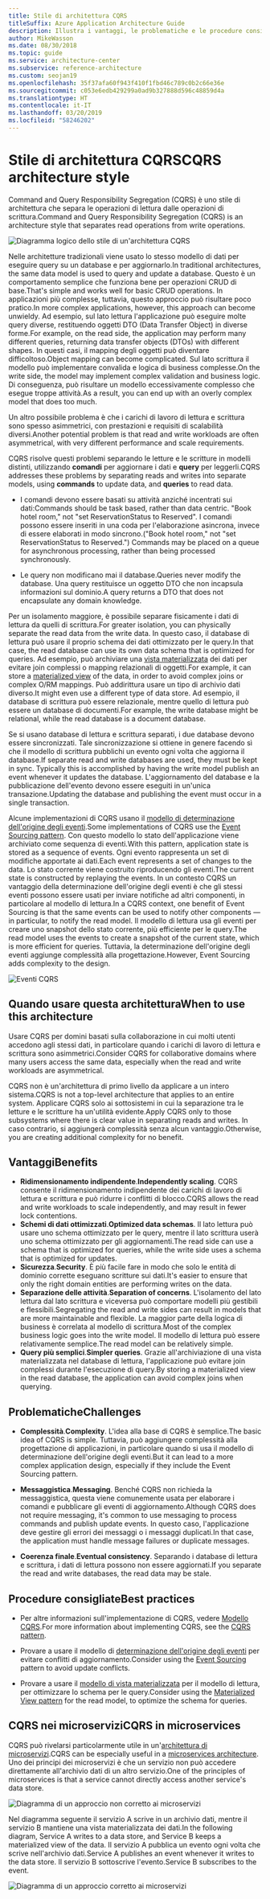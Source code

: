 ```yaml
---
title: Stile di architettura CQRS
titleSuffix: Azure Application Architecture Guide
description: Illustra i vantaggi, le problematiche e le procedure consigliate per le architetture CQRS.
author: MikeWasson
ms.date: 08/30/2018
ms.topic: guide
ms.service: architecture-center
ms.subservice: reference-architecture
ms.custom: seojan19
ms.openlocfilehash: 35f37afa60f943f410f1fbd46c789c0b2c66e36e
ms.sourcegitcommit: c053e6edb429299a0ad9b327888d596c48859d4a
ms.translationtype: HT
ms.contentlocale: it-IT
ms.lasthandoff: 03/20/2019
ms.locfileid: "58246202"
---
```

# <a name="cqrs-architecture-style"></a><span data-ttu-id="6c06d-103">Stile di architettura CQRS</span><span class="sxs-lookup"><span data-stu-id="6c06d-103">CQRS architecture style</span></span>

<span data-ttu-id="6c06d-104">Command and Query Responsibility Segregation (CQRS) è uno stile di architettura che separa le operazioni di lettura dalle operazioni di scrittura.</span><span class="sxs-lookup"><span data-stu-id="6c06d-104">Command and Query Responsibility Segregation (CQRS) is an architecture style that separates read operations from write operations.</span></span>

![Diagramma logico dello stile di un'architettura CQRS](./images/cqrs-logical.svg)

<span data-ttu-id="6c06d-106">Nelle architetture tradizionali viene usato lo stesso modello di dati per eseguire query su un database e per aggiornarlo.</span><span class="sxs-lookup"><span data-stu-id="6c06d-106">In traditional architectures, the same data model is used to query and update a database.</span></span> <span data-ttu-id="6c06d-107">Questo è un comportamento semplice che funziona bene per operazioni CRUD di base.</span><span class="sxs-lookup"><span data-stu-id="6c06d-107">That's simple and works well for basic CRUD operations.</span></span> <span data-ttu-id="6c06d-108">In applicazioni più complesse, tuttavia, questo approccio può risultare poco pratico.</span><span class="sxs-lookup"><span data-stu-id="6c06d-108">In more complex applications, however, this approach can become unwieldy.</span></span> <span data-ttu-id="6c06d-109">Ad esempio, sul lato lettura l'applicazione può eseguire molte query diverse, restituendo oggetti DTO (Data Transfer Object) in diverse forme.</span><span class="sxs-lookup"><span data-stu-id="6c06d-109">For example, on the read side, the application may perform many different queries, returning data transfer objects (DTOs) with different shapes.</span></span> <span data-ttu-id="6c06d-110">In questi casi, il mapping degli oggetti può diventare difficoltoso.</span><span class="sxs-lookup"><span data-stu-id="6c06d-110">Object mapping can become complicated.</span></span> <span data-ttu-id="6c06d-111">Sul lato scrittura il modello può implementare convalida e logica di business complesse.</span><span class="sxs-lookup"><span data-stu-id="6c06d-111">On the write side, the model may implement complex validation and business logic.</span></span> <span data-ttu-id="6c06d-112">Di conseguenza, può risultare un modello eccessivamente complesso che esegue troppe attività.</span><span class="sxs-lookup"><span data-stu-id="6c06d-112">As a result, you can end up with an overly complex model that does too much.</span></span>

<span data-ttu-id="6c06d-113">Un altro possibile problema è che i carichi di lavoro di lettura e scrittura sono spesso asimmetrici, con prestazioni e requisiti di scalabilità diversi.</span><span class="sxs-lookup"><span data-stu-id="6c06d-113">Another potential problem is that read and write workloads are often asymmetrical, with very different performance and scale requirements.</span></span>

<span data-ttu-id="6c06d-114">CQRS risolve questi problemi separando le letture e le scritture in modelli distinti, utilizzando **comandi** per aggiornare i dati e **query** per leggerli.</span><span class="sxs-lookup"><span data-stu-id="6c06d-114">CQRS addresses these problems by separating reads and writes into separate models, using **commands** to update data, and **queries** to read data.</span></span>

- <span data-ttu-id="6c06d-115">I comandi devono essere basati su attività anziché incentrati sui dati:</span><span class="sxs-lookup"><span data-stu-id="6c06d-115">Commands should be task based, rather than data centric.</span></span> <span data-ttu-id="6c06d-116">"Book hotel room," not "set ReservationStatus to Reserved". I comandi possono essere inseriti in una coda per l'elaborazione asincrona, invece di essere elaborati in modo sincrono.</span><span class="sxs-lookup"><span data-stu-id="6c06d-116">("Book hotel room," not "set ReservationStatus to Reserved.") Commands may be placed on a queue for asynchronous processing, rather than being processed synchronously.</span></span>

- <span data-ttu-id="6c06d-117">Le query non modificano mai il database.</span><span class="sxs-lookup"><span data-stu-id="6c06d-117">Queries never modify the database.</span></span> <span data-ttu-id="6c06d-118">Una query restituisce un oggetto DTO che non incapsula informazioni sul dominio.</span><span class="sxs-lookup"><span data-stu-id="6c06d-118">A query returns a DTO that does not encapsulate any domain knowledge.</span></span>

<span data-ttu-id="6c06d-119">Per un isolamento maggiore, è possibile separare fisicamente i dati di lettura da quelli di scrittura.</span><span class="sxs-lookup"><span data-stu-id="6c06d-119">For greater isolation, you can physically separate the read data from the write data.</span></span> <span data-ttu-id="6c06d-120">In questo caso, il database di lettura può usare il proprio schema dei dati ottimizzato per le query.</span><span class="sxs-lookup"><span data-stu-id="6c06d-120">In that case, the read database can use its own data schema that is optimized for queries.</span></span> <span data-ttu-id="6c06d-121">Ad esempio, può archiviare una [vista materializzata][materialized-view] dei dati per evitare join complessi o mapping relazionali di oggetti.</span><span class="sxs-lookup"><span data-stu-id="6c06d-121">For example, it can store a [materialized view][materialized-view] of the data, in order to avoid complex joins or complex O/RM mappings.</span></span> <span data-ttu-id="6c06d-122">Può addirittura usare un tipo di archivio dati diverso.</span><span class="sxs-lookup"><span data-stu-id="6c06d-122">It might even use a different type of data store.</span></span> <span data-ttu-id="6c06d-123">Ad esempio, il database di scrittura può essere relazionale, mentre quello di lettura può essere un database di documenti.</span><span class="sxs-lookup"><span data-stu-id="6c06d-123">For example, the write database might be relational, while the read database is a document database.</span></span>

<span data-ttu-id="6c06d-124">Se si usano database di lettura e scrittura separati, i due database devono essere sincronizzati. Tale sincronizzazione si ottiene in genere facendo sì che il modello di scrittura pubblichi un evento ogni volta che aggiorna il database.</span><span class="sxs-lookup"><span data-stu-id="6c06d-124">If separate read and write databases are used, they must be kept in sync. Typically this is accomplished by having the write model publish an event whenever it updates the database.</span></span> <span data-ttu-id="6c06d-125">L'aggiornamento del database e la pubblicazione dell'evento devono essere eseguiti in un'unica transazione.</span><span class="sxs-lookup"><span data-stu-id="6c06d-125">Updating the database and publishing the event must occur in a single transaction.</span></span>

<span data-ttu-id="6c06d-126">Alcune implementazioni di CQRS usano il [modello di determinazione dell'origine degli eventi][event-sourcing].</span><span class="sxs-lookup"><span data-stu-id="6c06d-126">Some implementations of CQRS use the [Event Sourcing pattern][event-sourcing].</span></span> <span data-ttu-id="6c06d-127">Con questo modello lo stato dell'applicazione viene archiviato come sequenza di eventi.</span><span class="sxs-lookup"><span data-stu-id="6c06d-127">With this pattern, application state is stored as a sequence of events.</span></span> <span data-ttu-id="6c06d-128">Ogni evento rappresenta un set di modifiche apportate ai dati.</span><span class="sxs-lookup"><span data-stu-id="6c06d-128">Each event represents a set of changes to the data.</span></span> <span data-ttu-id="6c06d-129">Lo stato corrente viene costruito riproducendo gli eventi.</span><span class="sxs-lookup"><span data-stu-id="6c06d-129">The current state is constructed by replaying the events.</span></span> <span data-ttu-id="6c06d-130">In un contesto CQRS un vantaggio della determinazione dell'origine degli eventi è che gli stessi eventi possono essere usati per inviare notifiche ad altri componenti, in particolare al modello di lettura.</span><span class="sxs-lookup"><span data-stu-id="6c06d-130">In a CQRS context, one benefit of Event Sourcing is that the same events can be used to notify other components &mdash; in particular, to notify the read model.</span></span> <span data-ttu-id="6c06d-131">Il modello di lettura usa gli eventi per creare uno snapshot dello stato corrente, più efficiente per le query.</span><span class="sxs-lookup"><span data-stu-id="6c06d-131">The read model uses the events to create a snapshot of the current state, which is more efficient for queries.</span></span> <span data-ttu-id="6c06d-132">Tuttavia, la determinazione dell'origine degli eventi aggiunge complessità alla progettazione.</span><span class="sxs-lookup"><span data-stu-id="6c06d-132">However, Event Sourcing adds complexity to the design.</span></span>

![Eventi CQRS](./images/cqrs-events.svg)

## <a name="when-to-use-this-architecture"></a><span data-ttu-id="6c06d-134">Quando usare questa architettura</span><span class="sxs-lookup"><span data-stu-id="6c06d-134">When to use this architecture</span></span>

<span data-ttu-id="6c06d-135">Usare CQRS per domini basati sulla collaborazione in cui molti utenti accedono agli stessi dati, in particolare quando i carichi di lavoro di lettura e scrittura sono asimmetrici.</span><span class="sxs-lookup"><span data-stu-id="6c06d-135">Consider CQRS for collaborative domains where many users access the same data, especially when the read and write workloads are asymmetrical.</span></span>

<span data-ttu-id="6c06d-136">CQRS non è un'architettura di primo livello da applicare a un intero sistema.</span><span class="sxs-lookup"><span data-stu-id="6c06d-136">CQRS is not a top-level architecture that applies to an entire system.</span></span> <span data-ttu-id="6c06d-137">Applicare CQRS solo ai sottosistemi in cui la separazione tra le letture e le scritture ha un'utilità evidente.</span><span class="sxs-lookup"><span data-stu-id="6c06d-137">Apply CQRS only to those subsystems where there is clear value in separating reads and writes.</span></span> <span data-ttu-id="6c06d-138">In caso contrario, si aggiungerà complessità senza alcun vantaggio.</span><span class="sxs-lookup"><span data-stu-id="6c06d-138">Otherwise, you are creating additional complexity for no benefit.</span></span>

## <a name="benefits"></a><span data-ttu-id="6c06d-139">Vantaggi</span><span class="sxs-lookup"><span data-stu-id="6c06d-139">Benefits</span></span>

- <span data-ttu-id="6c06d-140">**Ridimensionamento indipendente**.</span><span class="sxs-lookup"><span data-stu-id="6c06d-140">**Independently scaling**.</span></span> <span data-ttu-id="6c06d-141">CQRS consente il ridimensionamento indipendente dei carichi di lavoro di lettura e scrittura e può ridurre i conflitti di blocco.</span><span class="sxs-lookup"><span data-stu-id="6c06d-141">CQRS allows the read and write workloads to scale independently, and may result in fewer lock contentions.</span></span>
- <span data-ttu-id="6c06d-142">**Schemi di dati ottimizzati**.</span><span class="sxs-lookup"><span data-stu-id="6c06d-142">**Optimized data schemas**.</span></span> <span data-ttu-id="6c06d-143">Il lato lettura può usare uno schema ottimizzato per le query, mentre il lato scrittura userà uno schema ottimizzato per gli aggiornamenti.</span><span class="sxs-lookup"><span data-stu-id="6c06d-143">The read side can use a schema that is optimized for queries, while the write side uses a schema that is optimized for updates.</span></span>
- <span data-ttu-id="6c06d-144">**Sicurezza**.</span><span class="sxs-lookup"><span data-stu-id="6c06d-144">**Security**.</span></span> <span data-ttu-id="6c06d-145">È più facile fare in modo che solo le entità di dominio corrette eseguano scritture sui dati.</span><span class="sxs-lookup"><span data-stu-id="6c06d-145">It's easier to ensure that only the right domain entities are performing writes on the data.</span></span>
- <span data-ttu-id="6c06d-146">**Separazione delle attività**.</span><span class="sxs-lookup"><span data-stu-id="6c06d-146">**Separation of concerns**.</span></span> <span data-ttu-id="6c06d-147">L'isolamento del lato lettura dal lato scrittura e viceversa può comportare modelli più gestibili e flessibili.</span><span class="sxs-lookup"><span data-stu-id="6c06d-147">Segregating the read and write sides can result in models that are more maintainable and flexible.</span></span> <span data-ttu-id="6c06d-148">La maggior parte della logica di business è correlata al modello di scrittura.</span><span class="sxs-lookup"><span data-stu-id="6c06d-148">Most of the complex business logic goes into the write model.</span></span> <span data-ttu-id="6c06d-149">Il modello di lettura può essere relativamente semplice.</span><span class="sxs-lookup"><span data-stu-id="6c06d-149">The read model can be relatively simple.</span></span>
- <span data-ttu-id="6c06d-150">**Query più semplici**.</span><span class="sxs-lookup"><span data-stu-id="6c06d-150">**Simpler queries**.</span></span> <span data-ttu-id="6c06d-151">Grazie all'archiviazione di una vista materializzata nel database di lettura, l'applicazione può evitare join complessi durante l'esecuzione di query.</span><span class="sxs-lookup"><span data-stu-id="6c06d-151">By storing a materialized view in the read database, the application can avoid complex joins when querying.</span></span>

## <a name="challenges"></a><span data-ttu-id="6c06d-152">Problematiche</span><span class="sxs-lookup"><span data-stu-id="6c06d-152">Challenges</span></span>

- <span data-ttu-id="6c06d-153">**Complessità**.</span><span class="sxs-lookup"><span data-stu-id="6c06d-153">**Complexity**.</span></span> <span data-ttu-id="6c06d-154">L'idea alla base di CQRS è semplice.</span><span class="sxs-lookup"><span data-stu-id="6c06d-154">The basic idea of CQRS is simple.</span></span> <span data-ttu-id="6c06d-155">Tuttavia, può aggiungere complessità alla progettazione di applicazioni, in particolare quando si usa il modello di determinazione dell'origine degli eventi.</span><span class="sxs-lookup"><span data-stu-id="6c06d-155">But it can lead to a more complex application design, especially if they include the Event Sourcing pattern.</span></span>

- <span data-ttu-id="6c06d-156">**Messaggistica**.</span><span class="sxs-lookup"><span data-stu-id="6c06d-156">**Messaging**.</span></span> <span data-ttu-id="6c06d-157">Benché CQRS non richieda la messaggistica, questa viene comunemente usata per elaborare i comandi e pubblicare gli eventi di aggiornamento.</span><span class="sxs-lookup"><span data-stu-id="6c06d-157">Although CQRS does not require messaging, it's common to use messaging to process commands and publish update events.</span></span> <span data-ttu-id="6c06d-158">In questo caso, l'applicazione deve gestire gli errori dei messaggi o i messaggi duplicati.</span><span class="sxs-lookup"><span data-stu-id="6c06d-158">In that case, the application must handle message failures or duplicate messages.</span></span>

- <span data-ttu-id="6c06d-159">**Coerenza finale**.</span><span class="sxs-lookup"><span data-stu-id="6c06d-159">**Eventual consistency**.</span></span> <span data-ttu-id="6c06d-160">Separando i database di lettura e scrittura, i dati di lettura possono non essere aggiornati.</span><span class="sxs-lookup"><span data-stu-id="6c06d-160">If you separate the read and write databases, the read data may be stale.</span></span>

## <a name="best-practices"></a><span data-ttu-id="6c06d-161">Procedure consigliate</span><span class="sxs-lookup"><span data-stu-id="6c06d-161">Best practices</span></span>

- <span data-ttu-id="6c06d-162">Per altre informazioni sull'implementazione di CQRS, vedere [Modello CQRS][cqrs-pattern].</span><span class="sxs-lookup"><span data-stu-id="6c06d-162">For more information about implementing CQRS, see the [CQRS pattern][cqrs-pattern].</span></span>

- <span data-ttu-id="6c06d-163">Provare a usare il modello di [determinazione dell'origine degli eventi][event-sourcing] per evitare conflitti di aggiornamento.</span><span class="sxs-lookup"><span data-stu-id="6c06d-163">Consider using the [Event Sourcing][event-sourcing] pattern to avoid update conflicts.</span></span>

- <span data-ttu-id="6c06d-164">Provare a usare il [modello di vista materializzata][materialized-view] per il modello di lettura, per ottimizzare lo schema per le query.</span><span class="sxs-lookup"><span data-stu-id="6c06d-164">Consider using the [Materialized View pattern][materialized-view] for the read model, to optimize the schema for queries.</span></span>

## <a name="cqrs-in-microservices"></a><span data-ttu-id="6c06d-165">CQRS nei microservizi</span><span class="sxs-lookup"><span data-stu-id="6c06d-165">CQRS in microservices</span></span>

<span data-ttu-id="6c06d-166">CQRS può rivelarsi particolarmente utile in un'[architettura di microservizi][microservices].</span><span class="sxs-lookup"><span data-stu-id="6c06d-166">CQRS can be especially useful in a [microservices architecture][microservices].</span></span> <span data-ttu-id="6c06d-167">Uno dei principi dei microservizi è che un servizio non può accedere direttamente all'archivio dati di un altro servizio.</span><span class="sxs-lookup"><span data-stu-id="6c06d-167">One of the principles of microservices is that a service cannot directly access another service's data store.</span></span>

![Diagramma di un approccio non corretto ai microservizi](./images/cqrs-microservices-wrong.png)

<span data-ttu-id="6c06d-169">Nel diagramma seguente il servizio A scrive in un archivio dati, mentre il servizio B mantiene una vista materializzata dei dati.</span><span class="sxs-lookup"><span data-stu-id="6c06d-169">In the following diagram, Service A writes to a data store, and Service B keeps a materialized view of the data.</span></span> <span data-ttu-id="6c06d-170">Il servizio A pubblica un evento ogni volta che scrive nell'archivio dati.</span><span class="sxs-lookup"><span data-stu-id="6c06d-170">Service A publishes an event whenever it writes to the data store.</span></span> <span data-ttu-id="6c06d-171">Il servizio B sottoscrive l'evento.</span><span class="sxs-lookup"><span data-stu-id="6c06d-171">Service B subscribes to the event.</span></span>

![Diagramma di un approccio corretto ai microservizi](./images/cqrs-microservices-right.png)

<!-- links -->

[cqrs-pattern]: ../../patterns/cqrs.md
[event-sourcing]: ../../patterns/event-sourcing.md
[materialized-view]: ../../patterns/materialized-view.md
[microservices]: ./microservices.md
